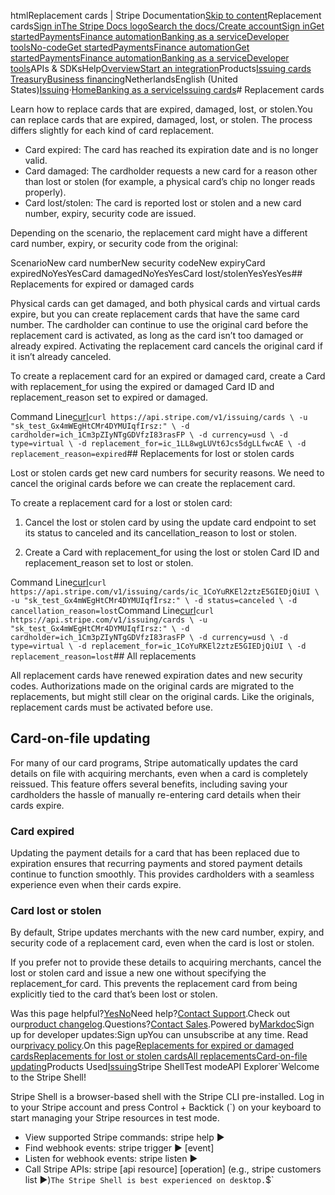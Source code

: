 htmlReplacement cards | Stripe Documentation[Skip to content](#main-content)Replacement cards[Sign in](https://dashboard.stripe.com/login?redirect=https%3A%2F%2Fdocs.stripe.com%2Fissuing%2Fcards%2Freplacements)[The Stripe Docs logo](/)[Search the docs/](#)[Create account](https://dashboard.stripe.com/register/issuing)[Sign in](https://dashboard.stripe.com/login?redirect=https%3A%2F%2Fdocs.stripe.com%2Fissuing%2Fcards%2Freplacements)[Get started](/get-started)[Payments](/payments)[Finance automation](/finance-automation)[Banking as a service](/financial-services)[Developer tools](/development)[No-code](/no-code)[Get started](/get-started)[Payments](/payments)[Finance automation](/finance-automation)[](#)[Get started](/get-started)[Payments](/payments)[Finance automation](/finance-automation)[Banking as a service](/financial-services)[Developer tools](/development)[](#)APIs & SDKsHelp[Overview](/docs/financial-services)[Start an integration](#)Products[Issuing cards](#)
[Treasury](#)[Business financing](#)NetherlandsEnglish (United States)[](#)[](#)[Issuing](/issuing)·[Home](/docs)[Banking as a service](/docs/financial-services)[Issuing cards](/docs/issuing)# Replacement cards

Learn how to replace cards that are expired, damaged, lost, or stolen.You can replace cards that are expired, damaged, lost, or stolen. The process differs slightly for each kind of card replacement.

- Card expired: The card has reached its expiration date and is no longer valid.
- Card damaged: The cardholder requests a new card for a reason other than lost or stolen (for example, a physical card’s chip no longer reads properly).
- Card lost/stolen: The card is reported lost or stolen and a new card number, expiry, security code are issued.

Depending on the scenario, the replacement card might have a different card number, expiry, or security code from the original:

ScenarioNew card numberNew security codeNew expiryCard expiredNoYesYesCard damagedNoYesYesCard lost/stolenYesYesYes## Replacements for expired or damaged cards

Physical cards can get damaged, and both physical cards and virtual cards expire, but you can create replacement cards that have the same card number. The cardholder can continue to use the original card before the replacement card is activated, as long as the card isn’t too damaged or already expired. Activating the replacement card cancels the original card if it isn’t already canceled.

To create a replacement card for an expired or damaged card, create a Card with replacement_for using the expired or damaged Card ID and replacement_reason set to expired or damaged.

Command Line[curl](#)`curl https://api.stripe.com/v1/issuing/cards \
  -u "sk_test_Gx4mWEgHtCMr4DYMUIqfIrsz:" \
  -d cardholder=ich_1Cm3pZIyNTgGDVfzI83rasFP \
  -d currency=usd \
  -d type=virtual \
  -d replacement_for=ic_1LL8wgLUVt6Jcs5dgLLfwcAE \
  -d replacement_reason=expired`## Replacements for lost or stolen cards

Lost or stolen cards get new card numbers for security reasons. We need to cancel the original cards before we can create the replacement card.

To create a replacement card for a lost or stolen card:

1. Cancel the lost or stolen card by using the update card endpoint to set its status to canceled and its cancellation_reason to lost or stolen.


2. Create a Card with replacement_for using the lost or stolen Card ID and replacement_reason set to lost or stolen.



Command Line[curl](#)`curl https://api.stripe.com/v1/issuing/cards/ic_1CoYuRKEl2ztzE5GIEDjQiUI \
  -u "sk_test_Gx4mWEgHtCMr4DYMUIqfIrsz:" \
  -d status=canceled \
  -d cancellation_reason=lost`Command Line[curl](#)`curl https://api.stripe.com/v1/issuing/cards \
  -u "sk_test_Gx4mWEgHtCMr4DYMUIqfIrsz:" \
  -d cardholder=ich_1Cm3pZIyNTgGDVfzI83rasFP \
  -d currency=usd \
  -d type=virtual \
  -d replacement_for=ic_1CoYuRKEl2ztzE5GIEDjQiUI \
  -d replacement_reason=lost`## All replacements

All replacement cards have renewed expiration dates and new security codes. Authorizations made on the original cards are migrated to the replacements, but might still clear on the original cards. Like the originals, replacement cards must be activated before use.

## Card-on-file updating

For many of our card programs, Stripe automatically updates the card details on file with acquiring merchants, even when a card is completely reissued. This feature offers several benefits, including saving your cardholders the hassle of manually re-entering card details when their cards expire.

### Card expired

Updating the payment details for a card that has been replaced due to expiration ensures that recurring payments and stored payment details continue to function smoothly. This provides cardholders with a seamless experience even when their cards expire.

### Card lost or stolen

By default, Stripe updates merchants with the new card number, expiry, and security code of a replacement card, even when the card is lost or stolen.

If you prefer not to provide these details to acquiring merchants, cancel the lost or stolen card and issue a new one without specifying the replacement_for card. This prevents the replacement card from being explicitly tied to the card that’s been lost or stolen.

Was this page helpful?[Yes](#)[No](#)Need help?[Contact Support](https://support.stripe.com/).Check out our[product changelog](https://stripe.com/blog/changelog).Questions?[Contact Sales](https://stripe.com/contact/sales).Powered by[Markdoc](https://markdoc.dev)Sign up for developer updates:Sign upYou can unsubscribe at any time. Read our[privacy policy](https://stripe.com/privacy).On this page[Replacements for expired or damaged cards](#replacements-for-expired-or-damaged-cards)[Replacements for lost or stolen cards](#replacements-for-lost-or-stolen-cards)[All replacements](#all-replacements)[Card-on-file updating](#card-on-file-updating)Products Used[Issuing](/issuing)Stripe ShellTest modeAPI Explorer[](https://stripe.com/docs/stripe-cli#install)`Welcome to the Stripe Shell!

Stripe Shell is a browser-based shell with the Stripe CLI pre-installed. Log in to your
Stripe account and press Control + Backtick (`) on your keyboard to start managing your Stripe
resources in test mode.

- View supported Stripe commands: stripe help ▶️
- Find webhook events: stripe trigger ▶️ [event]
- Listen for webhook events: stripe listen ▶
- Call Stripe APIs: stripe [api resource] [operation] (e.g., stripe customers list ▶️)`The Stripe Shell is best experienced on desktop.`$`